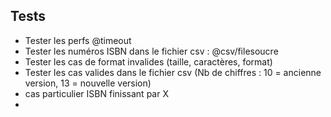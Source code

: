 
## Tests

- Tester les perfs @timeout
- Tester les numéros ISBN dans le fichier csv : @csv/filesoucre
- Tester les cas de format invalides (taille, caractères, format)
- Tester les cas valides dans le fichier csv (Nb de chiffres : 10 = ancienne version, 13 = nouvelle version)
- cas particulier ISBN finissant par X
- 
